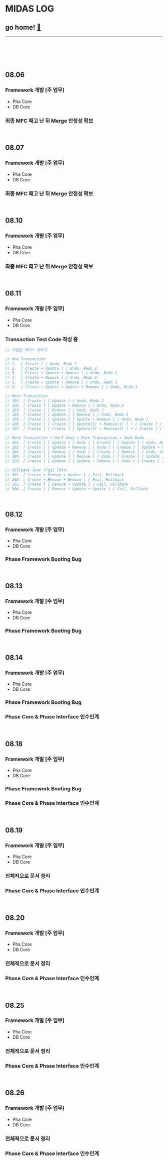 # MIDAS LOG

## go home! [:house_with_garden:](https://github.com/wnsgml972/midas_log)

---

<br/><br/>

<br/>

## 08.06

### Framework 개발 [주 업무]

* Pha Core
* DB Core

### 최종 MFC 때고 난 뒤 Merge 안정성 확보




<br/>

## 08.07

### Framework 개발 [주 업무]

* Pha Core
* DB Core

### 최종 MFC 때고 난 뒤 Merge 안정성 확보





<br/>

## 08.10

### Framework 개발 [주 업무]

* Pha Core
* DB Core

### 최종 MFC 때고 난 뒤 Merge 안정성 확보






<br/>

## 08.11

### Framework 개발 [주 업무]

* Pha Core
* DB Core

### Transaction Test Code 작성 중

~~~cpp
// 다양한 케이스 해보기

// One Transaction
// 1.  [ Create ] / Undo, Redo 1
// 2.  [ Create + Update ] / Undo, Redo 1
// 3.  [ Create + Update + Update ] / Undo, Redo 1
// 4.  [ Create + Remove ] / Undo, Redo 1
// 5.  [ Create + Update + Remove ] / Undo, Redo 1
// 6.  [ Create + Update + Update + Remove ] / Undo, Redo 1

// More Transaction
// 101. [ Create ] [ Update ] / Undo, Redo 2
// 102. [ Create ] [ Update + Remove ] / Undo, Redo 2
// 103. [ Create ] [ Remove ] / Undo, Redo 2
// 104. [ Create ] [ Update ] [ Remove ] / Undo, Redo 3
// 105. [ Create ] [ Update ] [ Update + Remove ] / Undo, Redo 3
// 106. [ Create ] [ Create ] [ Update(1) + Remove(1) ] + [ Create ] / Undo, Redo 4
// 107. [ Create ] [ Create ] [ Update(2) + Remove(2) ] + [ Create ] / Undo, Redo 4

// More Transaction + Harf Undo + More Transaction + Undo Redo
// 201. [ Create ] [ Update ] / Undo / [ Create ] [ Update ] / Undo, Redo 3
// 202. [ Create ] [ Update + Remove ] / Undo / [ Create ] [ Update + Remove ] / Undo, Redo 3
// 203. [ Create ] [ Remove ] / Undo / [ Create ] [ Remove ] / Undo, Redo 3
// 204. [ Create ] [ Update ] [ Remove ] / Undo / [ Create ] [ Update ] [ Remove ] / Undo, Redo 5
// 205. [ Create ] [ Update ] [ Update + Remove ] / Undo / [ Create ] [ Update ] [ Update + Remove ] / Undo, Redo 5

// Rollback Test (Fail Test)
// 301. [ Create + Remove + Update ] / Fail, Rollback
// 302. [ Create + Remove + Remove ] / Fail, Rollback
// 303. [ Create ] [ Remove + Update ] / Fail, Rollback
// 304. [ Create ] [ Remove + Update + Update ] / Fail, Rollback
~~~





<br/>

## 08.12

### Framework 개발 [주 업무]

* Pha Core
* DB Core

### Phase Framework Booting Bug







<br/>

## 08.13

### Framework 개발 [주 업무]

* Pha Core
* DB Core

### Phase Framework Booting Bug







<br/>

## 08.14

### Framework 개발 [주 업무]

* Pha Core
* DB Core

### Phase Framework Booting Bug

### Phase Core & Phase Interface 인수인계







<br/>

## 08.18

### Framework 개발 [주 업무]

* Pha Core
* DB Core

### Phase Framework Booting Bug

### Phase Core & Phase Interface 인수인계






<br/>

## 08.19

### Framework 개발 [주 업무]

* Pha Core
* DB Core

### 전체적으로 문서 정리

### Phase Core & Phase Interface 인수인계






<br/>

## 08.20

### Framework 개발 [주 업무]

* Pha Core
* DB Core

### 전체적으로 문서 정리

### Phase Core & Phase Interface 인수인계






<br/>

## 08.25

### Framework 개발 [주 업무]

* Pha Core
* DB Core

### 전체적으로 문서 정리

### Phase Core & Phase Interface 인수인계






<br/>

## 08.26

### Framework 개발 [주 업무]

* Pha Core
* DB Core

### 전체적으로 문서 정리

### Phase Core & Phase Interface 인수인계
